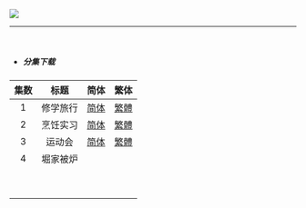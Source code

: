 ![](https://p.sda1.dev/12/48d1b6ab2865561b261a335696b9a837/horimiya_piece_kv_800.jpg)

------

​    

- ##### **分集下载**

| 集数  | 标题   | 简体                                                                                                                                           | 繁体                                                                                                                                           |
|:---:|:----:|:--------------------------------------------------------------------------------------------------------------------------------------------:|:--------------------------------------------------------------------------------------------------------------------------------------------:|
| 1   | 修学旅行 | [简体](https://raw.githubusercontent.com/SweetSub/SweetSub/master/Archive/Horimiya%20Piece/%5BSweetSub%5D%20Horimiya%20Piece%20-%2001.chs.ass) | [繁體](https://raw.githubusercontent.com/SweetSub/SweetSub/master/Archive/Horimiya%20Piece/%5BSweetSub%5D%20Horimiya%20Piece%20-%2001.cht.ass) |
| 2   | 烹饪实习 | [简体](https://raw.githubusercontent.com/SweetSub/SweetSub/master/Archive/Horimiya%20Piece/%5BSweetSub%5D%20Horimiya%20Piece%20-%2002.chs.ass) | [繁體](https://raw.githubusercontent.com/SweetSub/SweetSub/master/Archive/Horimiya%20Piece/%5BSweetSub%5D%20Horimiya%20Piece%20-%2002.cht.ass) |
| 3   | 运动会  | [简体](https://raw.githubusercontent.com/SweetSub/SweetSub/master/Archive/Horimiya%20Piece/%5BSweetSub%5D%20Horimiya%20Piece%20-%2003.chs.ass) | [繁體](https://raw.githubusercontent.com/SweetSub/SweetSub/master/Archive/Horimiya%20Piece/%5BSweetSub%5D%20Horimiya%20Piece%20-%2003.cht.ass) |
| 4   | 堀家被炉 |                                                                                                                                              |                                                                                                                                              |
|     |      |                                                                                                                                              |                                                                                                                                              |
|     |      |                                                                                                                                              |                                                                                                                                              |
|     |      |                                                                                                                                              |                                                                                                                                              |
|     |      |                                                                                                                                              |                                                                                                                                              |
|     |      |                                                                                                                                              |                                                                                                                                              |
|     |      |                                                                                                                                              |                                                                                                                                              |
|     |      |                                                                                                                                              |                                                                                                                                              |
|     |      |                                                                                                                                              |                                                                                                                                              |
|     |      |                                                                                                                                              |                                                                                                                                              |

​   
